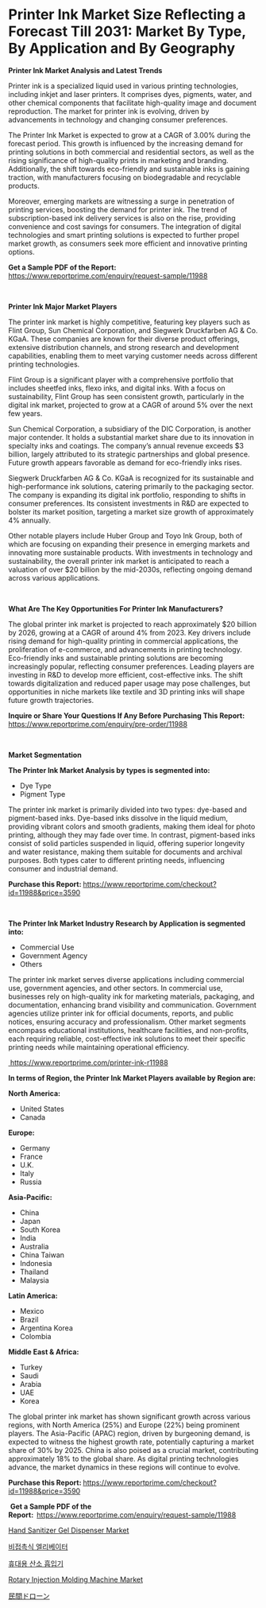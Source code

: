 <p><h1>Printer Ink Market Size Reflecting a Forecast Till 2031: Market By Type, By Application and By Geography</h1></p><p><strong>Printer Ink Market Analysis and Latest Trends</strong></p>
<p><p>Printer ink is a specialized liquid used in various printing technologies, including inkjet and laser printers. It comprises dyes, pigments, water, and other chemical components that facilitate high-quality image and document reproduction. The market for printer ink is evolving, driven by advancements in technology and changing consumer preferences.</p><p>The Printer Ink Market is expected to grow at a CAGR of 3.00% during the forecast period. This growth is influenced by the increasing demand for printing solutions in both commercial and residential sectors, as well as the rising significance of high-quality prints in marketing and branding. Additionally, the shift towards eco-friendly and sustainable inks is gaining traction, with manufacturers focusing on biodegradable and recyclable products.</p><p>Moreover, emerging markets are witnessing a surge in penetration of printing services, boosting the demand for printer ink. The trend of subscription-based ink delivery services is also on the rise, providing convenience and cost savings for consumers. The integration of digital technologies and smart printing solutions is expected to further propel market growth, as consumers seek more efficient and innovative printing options.</p></p>
<p><strong>Get a Sample PDF of the Report:&nbsp;</strong> <a href="https://www.reportprime.com/enquiry/request-sample/11988">https://www.reportprime.com/enquiry/request-sample/11988</a></p>
<p>&nbsp;</p>
<p><strong>Printer Ink Major Market Players</strong></p>
<p><p>The printer ink market is highly competitive, featuring key players such as Flint Group, Sun Chemical Corporation, and Siegwerk Druckfarben AG & Co. KGaA. These companies are known for their diverse product offerings, extensive distribution channels, and strong research and development capabilities, enabling them to meet varying customer needs across different printing technologies.</p><p>Flint Group is a significant player with a comprehensive portfolio that includes sheetfed inks, flexo inks, and digital inks. With a focus on sustainability, Flint Group has seen consistent growth, particularly in the digital ink market, projected to grow at a CAGR of around 5% over the next few years.</p><p>Sun Chemical Corporation, a subsidiary of the DIC Corporation, is another major contender. It holds a substantial market share due to its innovation in specialty inks and coatings. The company’s annual revenue exceeds $3 billion, largely attributed to its strategic partnerships and global presence. Future growth appears favorable as demand for eco-friendly inks rises.</p><p>Siegwerk Druckfarben AG & Co. KGaA is recognized for its sustainable and high-performance ink solutions, catering primarily to the packaging sector. The company is expanding its digital ink portfolio, responding to shifts in consumer preferences. Its consistent investments in R&D are expected to bolster its market position, targeting a market size growth of approximately 4% annually.</p><p>Other notable players include Huber Group and Toyo Ink Group, both of which are focusing on expanding their presence in emerging markets and innovating more sustainable products. With investments in technology and sustainability, the overall printer ink market is anticipated to reach a valuation of over $20 billion by the mid-2030s, reflecting ongoing demand across various applications.</p></p>
<p>&nbsp;</p>
<p><strong>What Are The Key Opportunities For Printer Ink Manufacturers?</strong></p>
<p><p>The global printer ink market is projected to reach approximately $20 billion by 2026, growing at a CAGR of around 4% from 2023. Key drivers include rising demand for high-quality printing in commercial applications, the proliferation of e-commerce, and advancements in printing technology. Eco-friendly inks and sustainable printing solutions are becoming increasingly popular, reflecting consumer preferences. Leading players are investing in R&D to develop more efficient, cost-effective inks. The shift towards digitalization and reduced paper usage may pose challenges, but opportunities in niche markets like textile and 3D printing inks will shape future growth trajectories.</p></p>
<p><strong>Inquire or Share Your Questions If Any Before Purchasing This Report:</strong> <a href="https://www.reportprime.com/enquiry/pre-order/11988">https://www.reportprime.com/enquiry/pre-order/11988</a></p>
<p>&nbsp;</p>
<p><strong>Market Segmentation</strong></p>
<p><strong>The Printer Ink Market Analysis by types is segmented into:</strong></p>
<p><ul><li>Dye Type</li><li>Pigment Type</li></ul></p>
<p><p>The printer ink market is primarily divided into two types: dye-based and pigment-based inks. Dye-based inks dissolve in the liquid medium, providing vibrant colors and smooth gradients, making them ideal for photo printing, although they may fade over time. In contrast, pigment-based inks consist of solid particles suspended in liquid, offering superior longevity and water resistance, making them suitable for documents and archival purposes. Both types cater to different printing needs, influencing consumer and industrial demand.</p></p>
<p><strong>Purchase this Report:&nbsp;</strong><a href="https://www.reportprime.com/checkout?id=11988&price=3590">https://www.reportprime.com/checkout?id=11988&price=3590</a></p>
<p>&nbsp;</p>
<p><strong>The Printer Ink Market Industry Research by Application is segmented into:</strong></p>
<p><ul><li>Commercial Use</li><li>Government Agency</li><li>Others</li></ul></p>
<p><p>The printer ink market serves diverse applications including commercial use, government agencies, and other sectors. In commercial use, businesses rely on high-quality ink for marketing materials, packaging, and documentation, enhancing brand visibility and communication. Government agencies utilize printer ink for official documents, reports, and public notices, ensuring accuracy and professionalism. Other market segments encompass educational institutions, healthcare facilities, and non-profits, each requiring reliable, cost-effective ink solutions to meet their specific printing needs while maintaining operational efficiency.</p></p>
<p><a href="https://www.reportprime.com/printer-ink-r11988">&nbsp;https://www.reportprime.com/printer-ink-r11988</a></p>
<p><strong>In terms of Region, the Printer Ink Market Players available by Region are:</strong></p>
<p>
    <p> <strong> North America: </strong>
        <ul>
            <li>United States</li>
            <li>Canada</li>
        </ul>
        </p> 
    <p> <strong> Europe: </strong>
        <ul>
            <li>Germany</li>
            <li>France</li>
            <li>U.K.</li>
            <li>Italy</li>
            <li>Russia</li>
        </ul>
        </p> 
    <p> <strong> Asia-Pacific: </strong>
        <ul>
            <li>China</li>
            <li>Japan</li>
            <li>South Korea</li>
            <li>India</li>
            <li>Australia</li>
            <li>China Taiwan</li>
            <li>Indonesia</li>
            <li>Thailand</li>
            <li>Malaysia</li>
        </ul>
        </p> 
    <p> <strong> Latin America: </strong>
        <ul>
            <li>Mexico</li>
            <li>Brazil</li>
            <li>Argentina Korea</li>
            <li>Colombia</li>
        </ul>
        </p> 
    <p> <strong> Middle East & Africa: </strong>
        <ul>
            <li>Turkey</li>
            <li>Saudi</li>
            <li>Arabia</li>
            <li>UAE</li>
            <li>Korea</li>
        </ul>
    </p>
    </p>
<p><p>The global printer ink market has shown significant growth across various regions, with North America (25%) and Europe (22%) being prominent players. The Asia-Pacific (APAC) region, driven by burgeoning demand, is expected to witness the highest growth rate, potentially capturing a market share of 30% by 2025. China is also poised as a crucial market, contributing approximately 18% to the global share. As digital printing technologies advance, the market dynamics in these regions will continue to evolve.</p></p>
<p><strong>Purchase this Report: </strong><a href="https://www.reportprime.com/checkout?id=11988&price=3590">https://www.reportprime.com/checkout?id=11988&price=3590</a></p>
<p>&nbsp;<strong>Get a Sample PDF of the Report:&nbsp;&nbsp;</strong><a href="https://www.reportprime.com/enquiry/request-sample/11988">https://www.reportprime.com/enquiry/request-sample/11988</a></p>
<p><strong></strong></p>
<p><p><a href="https://medium.com/@bernadette.hunter4468/global-hand-sanitizer-gel-dispenser-market-opportunities-and-forecast-for-period-from-2024-to-2031-cd70484470a0">Hand Sanitizer Gel Dispenser Market</a></p><p><a href="https://medium.com/@terrellmend76/%EB%B9%84%EC%A0%91%EC%B4%89%EC%8B%9D-%EC%97%98%EB%A6%AC%EB%B2%A0%EC%9D%B4%ED%84%B0-%EC%8B%9C%EC%9E%A5-%EA%B8%80%EB%A1%9C%EB%B2%8C-%EC%8B%9C%EC%9E%A5-%ED%86%B5%EC%B0%B0-%EB%B0%8F-%EC%A7%80%EC%97%AD-%EB%B6%84%EC%84%9D-2024-2031-d6c23b426631">비접촉식 엘리베이터</a></p><p><a href="https://medium.com/@terrellmend76/%EC%84%A0%EB%8F%84%EC%A0%81-%EC%84%B1%EC%9E%A5-%EA%B8%80%EB%A1%9C%EB%B2%8C-%ED%9C%B4%EB%8C%80%EC%9A%A9-%EC%82%B0%EC%86%8C-%ED%9D%A1%EC%9E%85%EA%B8%B0-%EC%8B%9C%EC%9E%A5-%EB%8F%99%ED%96%A5-%EB%B6%84%EC%84%9D-2024-2031-27ca9bc78fda">휴대용 산소 흡입기</a></p><p><a href="https://medium.com/@emma.white454357/rotary-injection-molding-machine-market-research-report-includes-analysis-on-market-size-share-and-c131b768956f">Rotary Injection Molding Machine Market</a></p><p><a href="https://medium.com/@grarrity46/%E6%B0%91%E9%96%93%E3%83%89%E3%83%AD%E3%83%BC%E3%83%B3%E5%B8%82%E5%A0%B4%E3%81%AE%E6%88%A6%E7%95%A5%E7%9A%84%E3%82%A4%E3%83%B3%E3%82%B5%E3%82%A4%E3%83%88-%E6%B0%91%E9%96%93%E3%83%89%E3%83%AD%E3%83%BC%E3%83%B3%E6%A5%AD%E7%95%8C%E3%81%AB%E3%81%8A%E3%81%91%E3%82%8B%E8%A3%BD%E5%93%81%E3%81%AE%E9%80%B2%E5%8C%96%E3%81%A8%E5%B8%82%E5%A0%B4%E3%82%BB%E3%82%B0%E3%83%A1%E3%83%B3%E3%83%86%E3%83%BC%E3%82%B7%E3%83%A7%E3%83%B3-0402e3b60338">民間ドローン</a></p></p>